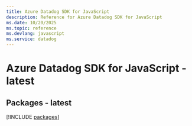 ```yaml
---
title: Azure Datadog SDK for JavaScript
description: Reference for Azure Datadog SDK for JavaScript
ms.date: 10/20/2025
ms.topic: reference
ms.devlang: javascript
ms.service: datadog
---
```

# Azure Datadog SDK for JavaScript - latest
## Packages - latest
[!INCLUDE [packages](datadog-index.md)]
